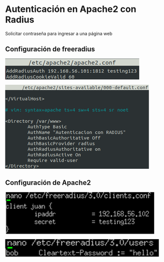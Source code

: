 # Autenticación en Apache2 con Radius

Solicitar contraseña para ingresar a una página web

## Configuración de freeradius

[![config](https://github.com/jfernandomarquez/Radius-Apache2/blob/master/apache2-conf.PNG)](https://jfernandomarquez.blogspot.com/) 

[![config](https://github.com/jfernandomarquez/Radius-Apache2/blob/master/00-default-conf.PNG)](https://jfernandomarquez.blogspot.com/) 

## Configuración de Apache2

[![config](https://github.com/jfernandomarquez/Radius-Apache2/blob/master/clients-conf.PNG)](https://jfernandomarquez.blogspot.com/) 

[![config](https://github.com/jfernandomarquez/Radius-Apache2/blob/master/users.PNG)](https://jfernandomarquez.blogspot.com/) 

